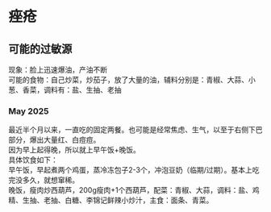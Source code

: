 # 痤疮

## 可能的过敏源

现象：脸上迅速爆油，产油不断  
可能的食物：自己炒菜，炒茄子，放了大量的油，辅料分别是：青椒、大蒜、小葱、香菜，调料有：盐、生抽、老抽

### May 2025

最近半个月以来，一直吃的固定两餐。也可能是经常焦虑、生气，以至于右侧下巴部分，爆出大量红、白痘痘。  
因为早上起得晚，所以就上早午饭+晚饭。  
具体饮食如下：  
早午饭，早起煮两个鸡蛋，蒸冷冻包子2-3个，冲泡豆奶（临期/过期）。基本上吃完没多久，就想窜稀。  
晚饭，瘦肉炒西葫芦，200g瘦肉+1个西葫芦，配菜：青椒、大蒜，调料：盐、鸡精、生抽、老抽、白糖、李锦记鲜辣小炒汁，主食：面条、青菜。
